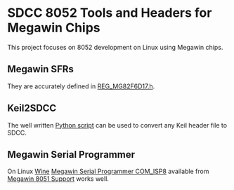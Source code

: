 # SDCC 8052 Tools and Headers for Megawin Chips
This project focuses on 8052 development on Linux using Megawin chips.

## Megawin SFRs
They are accurately defined in [REG_MG82F6D17.h](Megawin/MG82F6D17_DK_v1.07/include/REG_MG82F6D17.h).
## Keil2SDCC
The well written [Python script](util/keil2sdcc) can be used to convert any Keil header file to SDCC.

## Megawin Serial Programmer
On Linux [Wine](https://www.winehq.org/) [Megawin Serial Programmer COM_ISP8](http://www.megawin.com.tw/en-global/support/downloadDocument/144/841) available from [Megawin 8051 Support](http://www.megawin.com.tw/en-global/support/index/72/132/1/144) works well.

